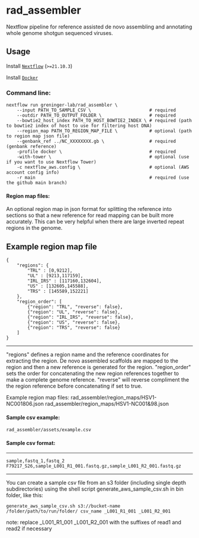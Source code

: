 # rad_assembler
Nextflow pipeline for reference assisted de novo assembling and annotating whole genome shotgun sequenced viruses.

## Usage
Install [`Nextflow`](https://www.nextflow.io/docs/latest/getstarted.html#installation) (`>=21.10.3`)

Install [`Docker`](https://docs.docker.com/engine/installation/)


### Command line:
    nextflow run greninger-lab/rad_assembler \
        --input PATH_TO_SAMPLE_CSV \                      # required
        --outdir PATH_TO_OUTPUT_FOLDER \                  # required
        --bowtie2_host_index PATH_TO_HOST_BOWTIE2_INDEX \ # required (path to bowtie2 index of host to use for filtering host DNA)
        --region_map PATH_TO_REGION_MAP_FILE \            # optional (path to region map json file)
        --genbank_ref ../NC_XXXXXXXX.gb \                 # required (genbank reference)
        -profile docker \                                 # required
        -with-tower \                                     # optional (use if you want to use Nextflow Tower)
        -c nextflow_aws.config \                          # optional (AWS account config info) 
        -r main                                           # required (use the github main branch)


#### Region map files:
An optional region map in json format for splitting the reference into sections so that a new reference for read mapping can be built more accurately.  This can be very helpful when there are large inverted repeat regions in the genome. 

Example region map file
-----------------------
    {
        "regions": {
            "TRL" : [0,9212],
            "UL" : [9213,117159],
            "IRL_IRS" : [117160,132604],
            "US" : [132605,145588],
            "TRS" : [145589,152221]
        },
        "region_order": [
            {"region": "TRL", "reverse": false}, 
            {"region": "UL", "reverse": false}, 
            {"region": "IRL_IRS", "reverse": false}, 
            {"region": "US", "reverse": false},
            {"region": "TRS", "reverse": false}
        ]
    }
-----------------------

"regions" defines a region name and the reference coordinates for extracting the region.  De novo assembled scaffolds are mapped to the region and then a new reference is generated for the region. 
"region_order" sets the order for concatenating the new region references together to make a complete genome reference.  "reverse" will reverse compliment the the region reference before concatenating if set to true.

Example region map files:
rad_assembler/region_maps/HSV1-NC001806.json
rad_assembler/region_maps/HSV1-NC001&98.json


#### Sample csv example:
    rad_assembler/assets/example.csv

#### Sample csv format:
---------
    sample,fastq_1,fastq_2
    F79217_S26,sample_L001_R1_001.fastq.gz,sample_L001_R2_001.fastq.gz
---------

You can create a sample csv file from an s3 folder (including single depth subdirectories) using the shell script generate_aws_sample_csv.sh in bin folder, like this:

    generate_aws_sample_csv.sh s3://bucket-name /folder/path/to/run/folder/ csv_name _L001_R1_001 _L001_R2_001
note:  replace _L001_R1_001 _L001_R2_001 with the suffixes of read1 and read2 if necessary
